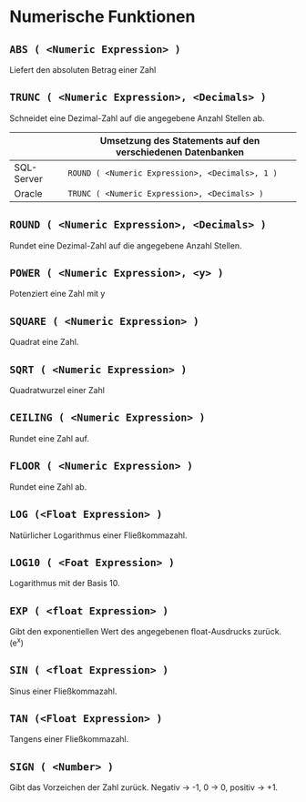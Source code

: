 # Numerische Funktionen

## `ABS ( <Numeric Expression> )`

Liefert den absoluten Betrag einer Zahl

## `TRUNC ( <Numeric Expression>, <Decimals> )`

Schneidet eine Dezimal-Zahl auf die angegebene Anzahl Stellen ab.

| |Umsetzung des Statements auf den verschiedenen Datenbanken|
|-|-|
| SQL-Server | `ROUND ( <Numeric Expression>, <Decimals>, 1 )` |
| Oracle     | `TRUNC ( <Numeric Expression>, <Decimals> )` |

## `ROUND ( <Numeric Expression>, <Decimals> )`

Rundet eine Dezimal-Zahl auf die angegebene Anzahl Stellen.

## `POWER ( <Numeric Expression>, <y> )`

Potenziert eine Zahl mit y

## `SQUARE ( <Numeric Expression> )`

Quadrat eine Zahl.

## `SQRT ( <Numeric Expression> )`

Quadratwurzel einer Zahl

## `CEILING ( <Numeric Expression> )`

Rundet eine Zahl auf.

## `FLOOR ( <Numeric Expression> )`

Rundet eine Zahl ab.

## `LOG (<Float Expression> )`

Natürlicher Logarithmus einer Fließkommazahl.

## `LOG10 ( <Foat Expression> )`

Logarithmus mit der Basis 10.

## `EXP ( <float Expression> )`

Gibt den exponentiellen Wert des angegebenen float-Ausdrucks zurück. (e<sup>x</sup>)

## `SIN ( <float Expression> )`

Sinus einer Fließkommazahl.

## `TAN (<Float Expression> )`

Tangens einer Fließkommazahl.

## `SIGN ( <Number> )`

Gibt das Vorzeichen der Zahl zurück. Negativ -> -1, 0 -> 0, positiv -> +1.
